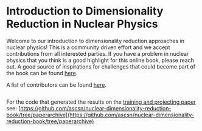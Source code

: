 # Introduction to Dimensionality Reduction in Nuclear Physics

Welcome to our introduction to dimensionality reduction approaches in nuclear physics! This is a community driven effort and we accept contributions from all interested parties. If you have a problem in nuclear physics that you think is a good highlight for this online book, please reach out. A good source of inspirations for challenges that could become part of the book can be found [here](https://github.com/ascsn/2023-FRIB-TA-Summer-School/tree/main/dimensionality-reduction).

A list of contributors can be found [here](contributors.md).


```{tableofcontents}
```


For the code that generated the results on the [training and projecting paper](https://journals.aps.org/prc/abstract/10.1103/PhysRevC.106.054322) see: [https://github.com/ascsn/nuclear-dimensionality-reduction-book/tree/paperarchive](https://github.com/ascsn/nuclear-dimensionality-reduction-book/tree/paperarchive)

